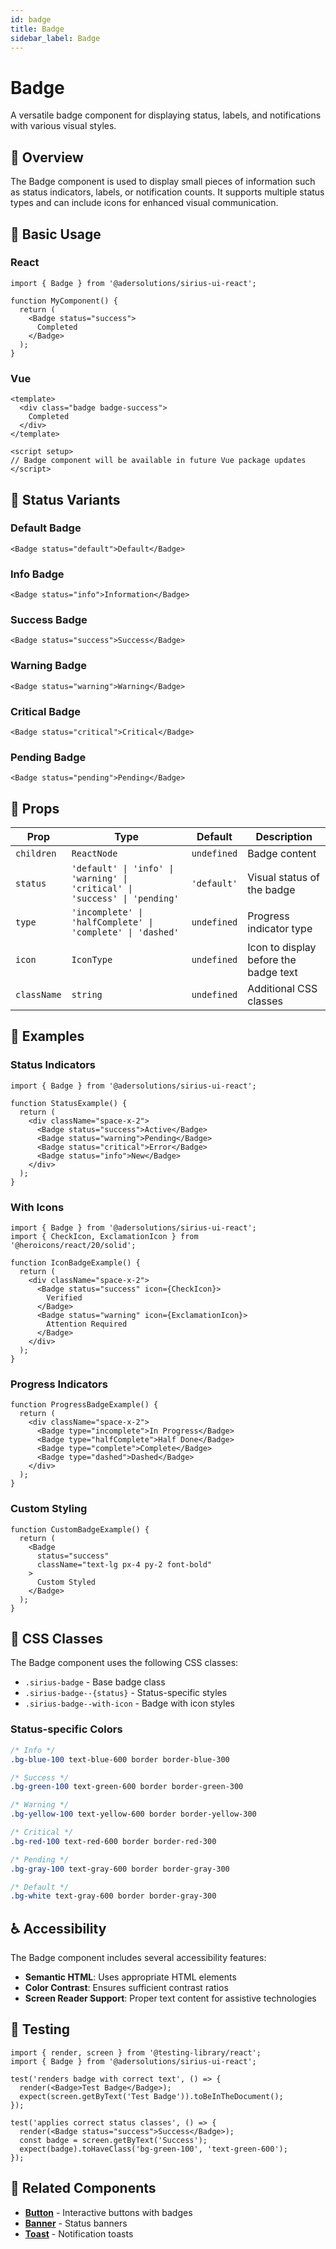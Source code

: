 ```yaml
---
id: badge
title: Badge
sidebar_label: Badge
---
```


# Badge

A versatile badge component for displaying status, labels, and notifications with various visual styles.

## 📖 Overview

The Badge component is used to display small pieces of information such as status indicators, labels, or notification counts. It supports multiple status types and can include icons for enhanced visual communication.

## 🚀 Basic Usage

### React

```tsx
import { Badge } from '@adersolutions/sirius-ui-react';

function MyComponent() {
  return (
    <Badge status="success">
      Completed
    </Badge>
  );
}
```

### Vue

```vue
<template>
  <div class="badge badge-success">
    Completed
  </div>
</template>

<script setup>
// Badge component will be available in future Vue package updates
</script>
```

## 🎨 Status Variants

### Default Badge

```tsx
<Badge status="default">Default</Badge>
```

### Info Badge

```tsx
<Badge status="info">Information</Badge>
```

### Success Badge

```tsx
<Badge status="success">Success</Badge>
```

### Warning Badge

```tsx
<Badge status="warning">Warning</Badge>
```

### Critical Badge

```tsx
<Badge status="critical">Critical</Badge>
```

### Pending Badge

```tsx
<Badge status="pending">Pending</Badge>
```

## 🔧 Props

| Prop | Type | Default | Description |
|------|------|---------|-------------|
| `children` | `ReactNode` | `undefined` | Badge content |
| `status` | `'default' \| 'info' \| 'warning' \| 'critical' \| 'success' \| 'pending'` | `'default'` | Visual status of the badge |
| `type` | `'incomplete' \| 'halfComplete' \| 'complete' \| 'dashed'` | `undefined` | Progress indicator type |
| `icon` | `IconType` | `undefined` | Icon to display before the badge text |
| `className` | `string` | `undefined` | Additional CSS classes |

## 🎯 Examples

### Status Indicators

```tsx
import { Badge } from '@adersolutions/sirius-ui-react';

function StatusExample() {
  return (
    <div className="space-x-2">
      <Badge status="success">Active</Badge>
      <Badge status="warning">Pending</Badge>
      <Badge status="critical">Error</Badge>
      <Badge status="info">New</Badge>
    </div>
  );
}
```

### With Icons

```tsx
import { Badge } from '@adersolutions/sirius-ui-react';
import { CheckIcon, ExclamationIcon } from '@heroicons/react/20/solid';

function IconBadgeExample() {
  return (
    <div className="space-x-2">
      <Badge status="success" icon={CheckIcon}>
        Verified
      </Badge>
      <Badge status="warning" icon={ExclamationIcon}>
        Attention Required
      </Badge>
    </div>
  );
}
```

### Progress Indicators

```tsx
function ProgressBadgeExample() {
  return (
    <div className="space-x-2">
      <Badge type="incomplete">In Progress</Badge>
      <Badge type="halfComplete">Half Done</Badge>
      <Badge type="complete">Complete</Badge>
      <Badge type="dashed">Dashed</Badge>
    </div>
  );
}
```

### Custom Styling

```tsx
function CustomBadgeExample() {
  return (
    <Badge 
      status="success" 
      className="text-lg px-4 py-2 font-bold"
    >
      Custom Styled
    </Badge>
  );
}
```

## 🎨 CSS Classes

The Badge component uses the following CSS classes:

- `.sirius-badge` - Base badge class
- `.sirius-badge--{status}` - Status-specific styles
- `.sirius-badge--with-icon` - Badge with icon styles

### Status-specific Colors

```css
/* Info */
.bg-blue-100 text-blue-600 border border-blue-300

/* Success */
.bg-green-100 text-green-600 border border-green-300

/* Warning */
.bg-yellow-100 text-yellow-600 border border-yellow-300

/* Critical */
.bg-red-100 text-red-600 border border-red-300

/* Pending */
.bg-gray-100 text-gray-600 border border-gray-300

/* Default */
.bg-white text-gray-600 border border-gray-300
```

## ♿ Accessibility

The Badge component includes several accessibility features:

- **Semantic HTML**: Uses appropriate HTML elements
- **Color Contrast**: Ensures sufficient contrast ratios
- **Screen Reader Support**: Proper text content for assistive technologies

## 🧪 Testing

```tsx
import { render, screen } from '@testing-library/react';
import { Badge } from '@adersolutions/sirius-ui-react';

test('renders badge with correct text', () => {
  render(<Badge>Test Badge</Badge>);
  expect(screen.getByText('Test Badge')).toBeInTheDocument();
});

test('applies correct status classes', () => {
  render(<Badge status="success">Success</Badge>);
  const badge = screen.getByText('Success');
  expect(badge).toHaveClass('bg-green-100', 'text-green-600');
});
```

## 🔗 Related Components

- **[Button](/docs/components/actions/button)** - Interactive buttons with badges
- **[Banner](/docs/components/feedbacks/banner)** - Status banners
- **[Toast](/docs/components/feedbacks/toast)** - Notification toasts
